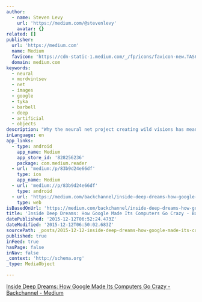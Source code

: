 ```yaml
---
author:
  - name: Steven Levy
    url: 'https://medium.com/@stevenlevy'
    avatar: {}
related: []
publisher:
  url: 'https://medium.com'
  name: Medium
  favicon: 'https://cdn-static-1.medium.com/_/fp/icons/favicon-new.TAS6uQ-Y7kcKgi0xjcYHXw.ico'
  domain: medium.com
keywords:
  - neural
  - mordvintsev
  - net
  - images
  - google
  - tyka
  - barbell
  - deep
  - artificial
  - objects
description: "Why the neural net project creating wild visions has meaning for art, science, philosophy - and our view of reality I gripped the desk and sagged toward her as she held out the envelope, but I refused to accept it. The Woman's face was changing: swelling, pulsing..."
inLanguage: en
app_links:
  - type: android
    app_name: Medium
    app_store_id: '828256236'
    package: com.medium.reader
  - url: 'medium:/p/83b9d24e66df'
    type: ios
    app_name: Medium
  - url: 'medium://p/83b9d24e66df'
    type: android
  - url: 'https://medium.com/backchannel/inside-deep-dreams-how-google-made-its-computers-go-crazy-83b9d24e66df'
    type: web
isBasedOnUrl: 'https://medium.com/backchannel/inside-deep-dreams-how-google-made-its-computers-go-crazy-83b9d24e66df#.x0wj9babw'
title: 'Inside Deep Dreams: How Google Made Its Computers Go Crazy - Backchannel'
datePublished: '2015-12-12T06:52:24.473Z'
dateModified: '2015-12-12T06:50:02.683Z'
sourcePath: _posts/2015-12-12-inside-deep-dreams-how-google-made-its-computers-go-crazy-.md
published: true
inFeed: true
hasPage: false
inNav: false
_context: 'http://schema.org'
_type: MediaObject

---
```

[Inside Deep Dreams: How Google Made Its Computers Go Crazy - Backchannel - Medium][0]

[0]: https://medium.com/backchannel/inside-deep-dreams-how-google-made-its-computers-go-crazy-83b9d24e66df